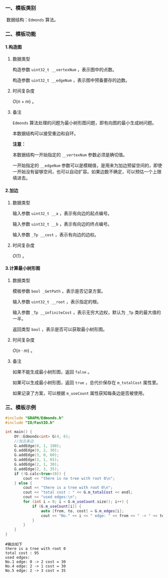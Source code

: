 ### 一、模板类别

​	数据结构：`Edmonds` 算法。

### 二、模板功能

#### 1.构造图

1. 数据类型

   构造参数 `uint32_t __vertexNum`​ ，表示图中的点数。

   构造参数 `uint32_t __edgeNum` ，表示图中预备要存的边数。

2. 时间复杂度

   $O(n+m)$ 。

3. 备注

   `Edmonds` 算法处理的问题为最小树形图问题，即有向图的最小生成树问题。

   本数据结构可以接受重边和自环。
   
   **注意：**

   本数据结构一开始指定的 `__vertexNum` 参数必须是确切值。
   
   一开始指定的 `__edgeNum` 参数可以是模糊值，是用来为加边预留空间的，即使一开始没有留够空间，也可以自动扩容。如果边数不确定，可以预估一个上限填进去。

#### 2.加边

1. 数据类型

   输入参数 `uint32_t __a`​ ，表示有向边的起点编号。

   输入参数 `uint32_t __b` ，表示有向边的终点编号。

   输入参数 `_Tp __cost` ，表示有向边的边权。

2. 时间复杂度

   $O(1)$ 。


#### 3.计算最小树形图

1. 数据类型

   模板参数 `bool _GetPath` ，表示是否记录方案。

   输入参数 `uint32_t __root` ，表示指定的根。

   输入参数 `_Tp __infiniteCost` ，表示无穷大边权，默认为 `_Tp` 类的最大值的一半。

   返回类型 `bool` ，表示是否可以获取最小树形图。

2. 时间复杂度

   $O(n\cdot m)$ 。

3. 备注

   如果不能生成最小树形图，返回 `false` 。

   如果可以生成最小树形图，返回 `true` ，总代价保存在 `m_totalCost` 属性里。

   如果记录了方案，可以根据 `m_useCount` 属性获知每条边是否被使用。

### 三、模板示例

```c++
#include "GRAPH/Edmonds.h"
#include "IO/FastIO.h"

int main() {
    OY::Edmonds<int> G(4, 6);
    //加五条边
    G.addEdge(0, 1, 100);
    G.addEdge(0, 2, 30);
    G.addEdge(3, 0, 60);
    G.addEdge(3, 1, 65);
    G.addEdge(2, 1, 30);
    G.addEdge(2, 3, 35);
    if (!G.calc<true>(0)) {
        cout << "there is no tree with root 0\n";
    } else {
        cout << "there is a tree with root 0\n";
        cout << "total cost : " << G.m_totalCost << endl;
        cout << "used edges:\n";
        for (int i = 0; i < G.m_useCount.size(); i++) {
            if (G.m_useCount[i]) {
                auto [from, to, cost] = G.m_edges[i];
                cout << "No." << i << " edge: " << from << " -> " << to << " cost = " << cost << '\n';
            }
        }
    }
}
```

```
#输出如下
there is a tree with root 0
total cost : 95
used edges:
No.1 edge: 0 -> 2 cost = 30
No.4 edge: 2 -> 1 cost = 30
No.5 edge: 2 -> 3 cost = 35

```

